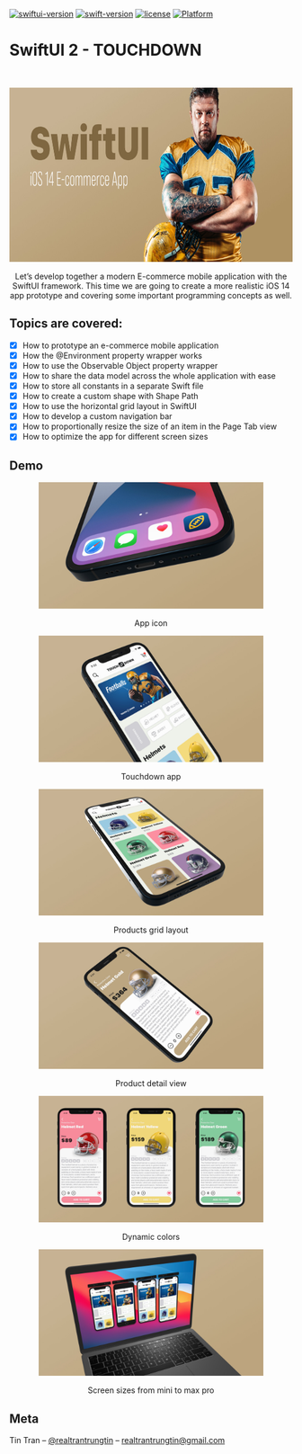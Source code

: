 [![swiftui-version](https://img.shields.io/badge/swiftui-2-brightgreen)](https://developer.apple.com/documentation/swiftui)
[![swift-version](https://img.shields.io/badge/swift-5.1-brightgreen.svg)](https://github.com/apple/swift)
[![license](https://img.shields.io/badge/license-mit-brightgreen.svg)](https://en.wikipedia.org/wiki/MIT_License)
[![Platform](https://img.shields.io/badge/platform-ios-brightgreen)]()


# SwiftUI 2 - TOUCHDOWN
<br />
<p align="center">
  <a href="https://github.com/trantrungtin/SwiftUI-App-Touchdown">
    <img src="images/logo.jpeg" alt="Logo" width="512" height="310">
  </a>
  <p align="center">
    Let’s develop together a modern E-commerce mobile application with the SwiftUI framework. This time we are going to create a more realistic iOS 14 app prototype and covering some important programming concepts as well.
  </p>
</p>

## Topics are covered:

- [x] How to prototype an e-commerce mobile application
- [x] How the @Environment property wrapper works
- [x] How to use the Observable Object property wrapper
- [x] How to share the data model across the whole application with ease
- [x] How to store all constants in a separate Swift file
- [x] How to create a custom shape with Shape Path
- [x] How to use the horizontal grid layout in SwiftUI
- [x] How to develop a custom navigation bar
- [x] How to proportionally resize the size of an item in the Page Tab view
- [x] How to optimize the app for different screen sizes

## Demo

<p align="center">
  <img src= "images/demo1.jpeg" width="400" >
  <p align="center">
    App icon
  </p>
</p>

<p align="center">
  <img src= "images/demo2.jpeg" width="400" >
  <p align="center">
    Touchdown app
  </p>
</p>

<p align="center">
  <img src= "images/demo3.jpeg" width="400" >
  <p align="center">
    Products grid layout
  </p>
</p>

<p align="center">
  <img src= "images/demo4.jpeg" width="400" >
  <p align="center">
    Product detail view
  </p>
</p>

<p align="center">
  <img src= "images/demo5.jpeg" width="400" >
  <p align="center">
    Dynamic colors
  </p>
</p>

<p align="center">
  <img src= "images/demo6.jpeg" width="400" >
  <p align="center">
    Screen sizes from mini to max pro
  </p>
</p>

## Meta

Tin Tran – [@realtrantrungtin](https://www.linkedin.com/in/realtrantrungtin) – realtrantrungtin@gmail.com
